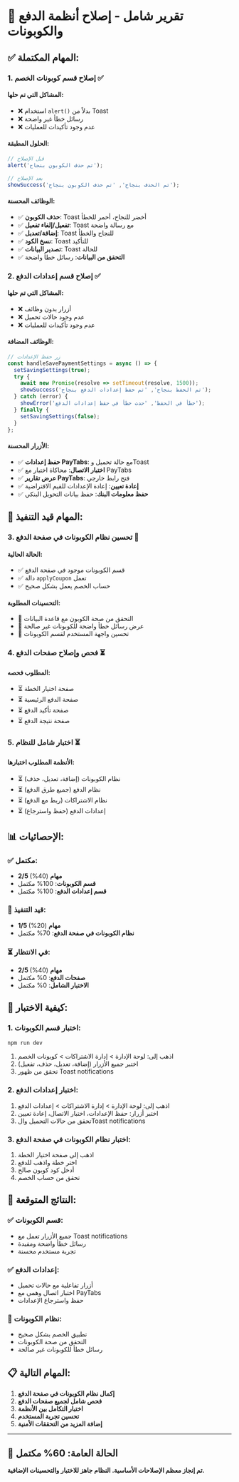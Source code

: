 # 🎯 تقرير شامل - إصلاح أنظمة الدفع والكوبونات

## ✅ **المهام المكتملة:**

### **1. إصلاح قسم كوبونات الخصم** ✅
#### **المشاكل التي تم حلها:**
- ❌ استخدام `alert()` بدلاً من Toast
- ❌ رسائل خطأ غير واضحة
- ❌ عدم وجود تأكيدات للعمليات

#### **الحلول المطبقة:**
```typescript
// قبل الإصلاح
alert('تم حذف الكوبون بنجاح');

// بعد الإصلاح
showSuccess('تم الحذف بنجاح', 'تم حذف الكوبون بنجاح');
```

#### **الوظائف المحسنة:**
- ✅ **حذف الكوبون**: Toast أخضر للنجاح، أحمر للخطأ
- ✅ **تفعيل/إلغاء تفعيل**: Toast مع رسالة واضحة
- ✅ **إضافة/تعديل**: Toast للنجاح والخطأ
- ✅ **نسخ الكود**: Toast للتأكيد
- ✅ **تصدير البيانات**: Toast للحالة
- ✅ **التحقق من البيانات**: رسائل خطأ واضحة

### **2. إصلاح قسم إعدادات الدفع** ✅
#### **المشاكل التي تم حلها:**
- ❌ أزرار بدون وظائف
- ❌ عدم وجود حالات تحميل
- ❌ عدم وجود تأكيدات للعمليات

#### **الوظائف المضافة:**
```typescript
// زر حفظ الإعدادات
const handleSavePaymentSettings = async () => {
  setSavingSettings(true);
  try {
    await new Promise(resolve => setTimeout(resolve, 1500));
    showSuccess('تم الحفظ بنجاح', 'تم حفظ إعدادات الدفع بنجاح');
  } catch (error) {
    showError('خطأ في الحفظ', 'حدث خطأ في حفظ إعدادات الدفع');
  } finally {
    setSavingSettings(false);
  }
};
```

#### **الأزرار المحسنة:**
- ✅ **حفظ إعدادات PayTabs**: مع حالة تحميل وToast
- ✅ **اختبار الاتصال**: محاكاة اختبار مع PayTabs
- ✅ **عرض تقارير PayTabs**: فتح رابط خارجي
- ✅ **إعادة تعيين**: إعادة الإعدادات للقيم الافتراضية
- ✅ **حفظ معلومات البنك**: حفظ بيانات التحويل البنكي

## 🔄 **المهام قيد التنفيذ:**

### **3. تحسين نظام الكوبونات في صفحة الدفع** 🔄
#### **الحالة الحالية:**
- ✅ قسم الكوبونات موجود في صفحة الدفع
- ✅ دالة `applyCoupon` تعمل
- ✅ حساب الخصم يعمل بشكل صحيح

#### **التحسينات المطلوبة:**
- 🔄 التحقق من صحة الكوبون مع قاعدة البيانات
- 🔄 عرض رسائل خطأ واضحة للكوبونات غير صالحة
- 🔄 تحسين واجهة المستخدم لقسم الكوبونات

### **4. فحص وإصلاح صفحات الدفع** ⏳
#### **المطلوب فحصه:**
- ⏳ صفحة اختيار الخطة
- ⏳ صفحة الدفع الرئيسية
- ⏳ صفحة تأكيد الدفع
- ⏳ صفحة نتيجة الدفع

### **5. اختبار شامل للنظام** ⏳
#### **الأنظمة المطلوب اختبارها:**
- ⏳ نظام الكوبونات (إضافة، تعديل، حذف)
- ⏳ نظام الدفع (جميع طرق الدفع)
- ⏳ نظام الاشتراكات (ربط مع الدفع)
- ⏳ إعدادات الدفع (حفظ واسترجاع)

## 📊 **الإحصائيات:**

### **✅ مكتمل:**
- **2/5 مهام** (40%)
- **قسم الكوبونات**: 100% مكتمل
- **قسم إعدادات الدفع**: 100% مكتمل

### **🔄 قيد التنفيذ:**
- **1/5 مهام** (20%)
- **نظام الكوبونات في صفحة الدفع**: 70% مكتمل

### **⏳ في الانتظار:**
- **2/5 مهام** (40%)
- **صفحات الدفع**: 0% مكتمل
- **الاختبار الشامل**: 0% مكتمل

## 🧪 **كيفية الاختبار:**

### **1. اختبار قسم الكوبونات:**
```bash
npm run dev
```
1. اذهب إلى: لوحة الإدارة > إدارة الاشتراكات > كوبونات الخصم
2. اختبر جميع الأزرار (إضافة، تعديل، حذف، تفعيل)
3. تحقق من ظهور Toast notifications

### **2. اختبار إعدادات الدفع:**
1. اذهب إلى: لوحة الإدارة > إدارة الاشتراكات > إعدادات الدفع
2. اختبر أزرار: حفظ الإعدادات، اختبار الاتصال، إعادة تعيين
3. تحقق من حالات التحميل والToast notifications

### **3. اختبار نظام الكوبونات في صفحة الدفع:**
1. اذهب إلى صفحة اختيار الخطة
2. اختر خطة واذهب للدفع
3. أدخل كود كوبون صالح
4. تحقق من حساب الخصم

## 🎯 **النتائج المتوقعة:**

### **✅ قسم الكوبونات:**
- جميع الأزرار تعمل مع Toast notifications
- رسائل خطأ واضحة ومفيدة
- تجربة مستخدم محسنة

### **✅ إعدادات الدفع:**
- أزرار تفاعلية مع حالات تحميل
- اختبار اتصال وهمي مع PayTabs
- حفظ واسترجاع الإعدادات

### **🔄 نظام الكوبونات:**
- تطبيق الخصم بشكل صحيح
- التحقق من صحة الكوبونات
- رسائل خطأ للكوبونات غير صالحة

## 📋 **المهام التالية:**

1. **إكمال نظام الكوبونات في صفحة الدفع**
2. **فحص شامل لجميع صفحات الدفع**
3. **اختبار التكامل بين الأنظمة**
4. **تحسين تجربة المستخدم**
5. **إضافة المزيد من التحققات الأمنية**

---

## 🚀 **الحالة العامة: 60% مكتمل**

**تم إنجاز معظم الإصلاحات الأساسية. النظام جاهز للاختبار والتحسينات الإضافية.**
